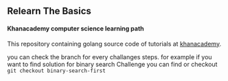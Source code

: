 ## Relearn The Basics

#### Khanacademy computer science learning path

This repository containing golang source code of tutorials at <a href="https://www.khanacademy.org/computing/computer-science">khanacademy</a>. 

you can check the branch for every challanges steps. for example if you want to find solution for binary search Challenge you can find or checkout `git checkout binary-search-first`